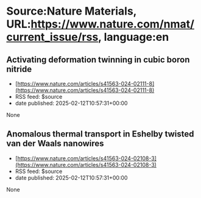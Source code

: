 # Source:Nature Materials, URL:https://www.nature.com/nmat/current_issue/rss, language:en

## Activating deformation twinning in cubic boron nitride
 - [https://www.nature.com/articles/s41563-024-02111-8](https://www.nature.com/articles/s41563-024-02111-8)
 - RSS feed: $source
 - date published: 2025-02-12T10:57:31+00:00

None

## Anomalous thermal transport in Eshelby twisted van der Waals nanowires
 - [https://www.nature.com/articles/s41563-024-02108-3](https://www.nature.com/articles/s41563-024-02108-3)
 - RSS feed: $source
 - date published: 2025-02-12T10:57:31+00:00

None

